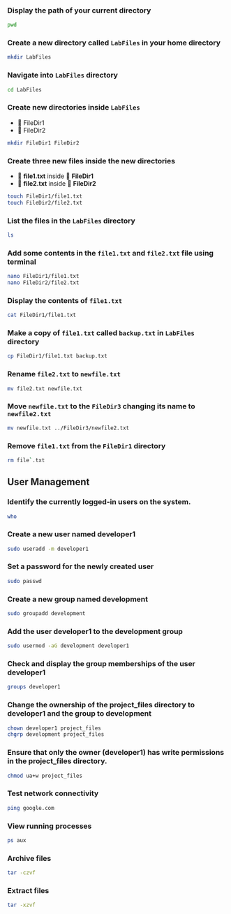 

### Display the path of your current directory

```bash
pwd
```
### Create a new directory called `LabFiles` in your home directory

```bash
mkdir LabFiles
```
### Navigate into `LabFiles` directory

```bash
cd LabFiles
```

### Create new directories inside `LabFiles`

-   📁 FileDir1
-   📁 FileDir2

```bash
mkdir FileDir1 FileDir2
```

### Create three new files inside the new directories

-   📄 **file1.txt** inside 📁 **FileDir1**
-   📄 **file2.txt** inside 📁 **FileDir2**

```bash
touch FileDir1/file1.txt
touch FileDir2/file2.txt
```

### List the files in the `LabFiles` directory

```bash
ls
```

### Add some contents in the `file1.txt` and `file2.txt` file using terminal

```bash
nano FileDir1/file1.txt
nano FileDir2/file2.txt
```

### Display the contents of `file1.txt`

```bash
cat FileDir1/file1.txt
```

### Make a copy of `file1.txt` called `backup.txt` in `LabFiles` directory

```bash
cp FileDir1/file1.txt backup.txt
```

### Rename `file2.txt` to `newfile.txt`

```bash
mv file2.txt newfile.txt
```

### Move `newfile.txt` to the `FileDir3` changing its name to `newfile2.txt`

```bash
mv newfile.txt ../FileDir3/newfile2.txt
```

### Remove `file1.txt` from the `FileDir1` directory

```bash
rm file`.txt
```

## User Management

### Identify the currently logged-in users on the system.

```bash
who
```

### Create a new user named developer1

```bash
sudo useradd -m developer1
```

### Set a password for the newly created user

```bash
sudo passwd
```

### Create a new group named development

```bash
sudo groupadd development
```

### Add the user developer1 to the development group

```bash
sudo usermod -aG development developer1
```
### Check and display the group memberships of the user developer1

```bash
groups developer1
```

### Change the ownership of the project_files directory to developer1 and the group to development 

```bash
chown developer1 project_files
chgrp development project_files
```

### Ensure that only the owner (developer1) has write permissions in the project_files directory.

```bash
chmod ua+w project_files
```

### Test network connectivity

```bash
ping google.com
```

### View running processes

```bash
ps aux
```
### Archive files

```bash
tar -czvf
```
### Extract files

```bash
tar -xzvf
```

